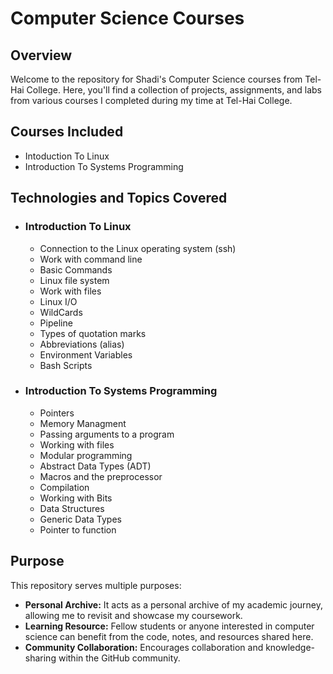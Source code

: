 # Computer Science Courses

## Overview
Welcome to the repository for Shadi's Computer Science courses from Tel-Hai College. Here, you'll find a collection of projects, assignments, and labs from various courses I completed during my time at Tel-Hai College.

## Courses Included
- Intoduction To Linux
- Introduction To Systems Programming

## Technologies and Topics Covered

- ### Introduction To Linux
  - Connection to the Linux operating system (ssh)
  - Work with command line
  - Basic Commands
  - Linux file system
  - Work with files
  - Linux I/O
  - WildCards
  - Pipeline
  - Types of quotation marks
  - Abbreviations (alias)
  - Environment Variables
  - Bash Scripts

- ### Introduction To Systems Programming
    - Pointers 
    - Memory Managment
    - Passing arguments to a program
    - Working with files
    - Modular programming
    - Abstract Data Types (ADT)
    - Macros and the preprocessor
    - Compilation
    - Working with Bits
    - Data Structures
    - Generic Data Types
    - Pointer to function


## Purpose
This repository serves multiple purposes:
- **Personal Archive:** It acts as a personal archive of my academic journey, allowing me to revisit and showcase my coursework.
- **Learning Resource:** Fellow students or anyone interested in computer science can benefit from the code, notes, and resources shared here.
- **Community Collaboration:** Encourages collaboration and knowledge-sharing within the GitHub community.

